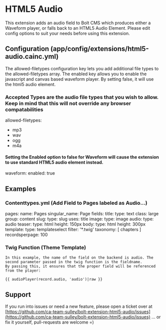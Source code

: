 HTML5 Audio
===========

This extension adds an audio field to Bolt CMS which produces either a Waveform player, or falls back to an HTML5 Audio Element.
Please edit config options to suit your needs before using this extension.

## Configuration (app/config/extensions/html5-audio.cainc.yml)
The allowed-filetypes configuration key lets you add additional file types to the allowed-filetypes array.
The enabled key allows you to enable the javascript and canvas based waveform player. By setting false, it will use the html5 audio element.

### Accepted Types are the audio file types that you wish to allow. Keep in mind that this will not override any browser compatabilities
allowed-filetypes:
  - mp3
  - wav
  - ogg
  - m4a

#### Setting the Enabled option to false for Waveform will cause the extension to use standard HTML5 audio element instead.
waveform:
  enabled: true

## Examples

### Contenttypes.yml (Add Field to Pages labeled as Audio...)

pages:
    name: Pages
    singular_name: Page
    fields:
        title:
            type: text
            class: large
            group: content
        slug:
            type: slug
            uses: title
        image:
            type: image
        audio:
            type: audio
        teaser:
            type: html
            height: 150px
        body:
            type: html
            height: 300px
        template:
            type: templateselect
            filter: '*.twig'
    taxonomy: [ chapters ]
    recordsperpage: 100


### Twig Function (Theme Template)

    In this example, the name of the field on the backend is audio. The second parameter passed in the twig function is the fieldname.
    By passing this, it ensures that the proper field will be referenced from the player:

    {{ audioPlayer(record.audio, 'audio')|raw }}

## Support
If you run into issues or need a new feature, please open a ticket over at [https://github.com/ca-team-sulley/bolt-extension-html5-audio/issues](https://github.com/ca-team-sulley/bolt-extension-html5-audio/issues)
... or fix it yourself, pull-requests are welcome =)